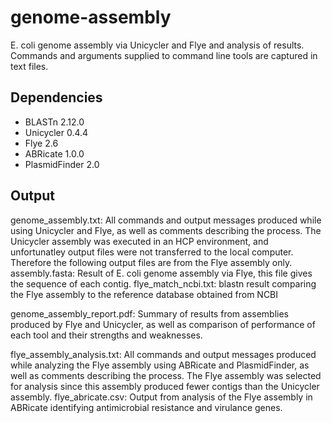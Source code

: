 # genome-assembly
E. coli genome assembly via Unicycler and Flye and analysis of results. Commands and arguments supplied to command line tools are captured in text files.

## Dependencies
- BLASTn 2.12.0
- Unicycler 0.4.4
- Flye 2.6
- ABRicate 1.0.0
- PlasmidFinder 2.0

## Output
genome_assembly.txt: All commands and output messages produced while using Unicycler and Flye, as well as comments describing the      process. The Unicycler assembly was executed in an HCP environment, and unfortunatley output files were not transferred to the local computer. Therefore the following output files are from the Flye assembly only.
  assembly.fasta: Result of E. coli genome assembly via Flye, this file gives the sequence of each contig.
  flye_match_ncbi.txt: blastn result comparing the Flye assembly to the reference database obtained from NCBI

genome_assembly_report.pdf: Summary of results from assemblies produced by Flye and Unicycler, as well as comparison of performance of each tool and their strengths and weaknesses.

flye_assembly_analysis.txt: All commands and output messages produced while analyzing the Flye assembly using ABRicate and PlasmidFinder, as well as comments describing the process. The Flye assembly was selected for analysis since this assembly produced fewer contigs than the Unicycler assembly.
    flye_abricate.csv: Output from analysis of the Flye assembly in ABRicate identifying antimicrobial resistance and virulance genes.
 
